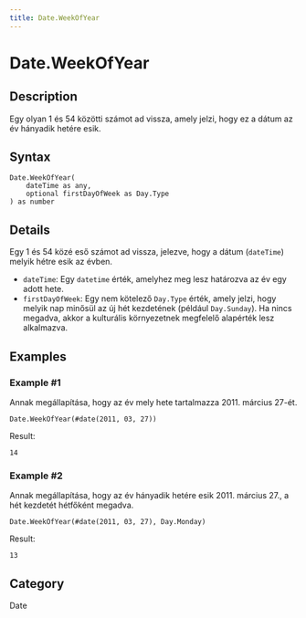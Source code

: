 ```yaml
---
title: Date.WeekOfYear
---
```


# Date.WeekOfYear


## Description

Egy olyan 1 és 54 közötti számot ad vissza, amely jelzi, hogy ez a dátum az év hányadik hetére esik.


## Syntax

```powerquery
Date.WeekOfYear(
    dateTime as any,
    optional firstDayOfWeek as Day.Type
) as number
```


## Details

Egy 1 és 54 közé eső számot ad vissza, jelezve, hogy a dátum (<code>dateTime</code>) melyik hétre esik az évben. <ul>        <li><code>dateTime</code>: Egy <code>datetime</code> érték, amelyhez meg lesz határozva az év egy adott hete.</li>        <li><code>firstDayOfWeek</code>: Egy nem kötelező <code>Day.Type</code> érték, amely jelzi, hogy melyik nap minősül az új hét kezdetének (például <code>Day.Sunday</code>). Ha nincs megadva, akkor a kulturális környezetnek megfelelő alapérték lesz alkalmazva.</li>      </ul>


## Examples

### Example #1 
Annak megállapítása, hogy az év mely hete tartalmazza 2011. március 27-ét.
```powerquery
Date.WeekOfYear(#date(2011, 03, 27))
```

Result: 
```powerquery
14
```


### Example #2 
Annak megállapítása, hogy az év hányadik hetére esik 2011. március 27., a hét kezdetét hétfőként megadva.
```powerquery
Date.WeekOfYear(#date(2011, 03, 27), Day.Monday)
```

Result: 
```powerquery
13
```




## Category
Date
